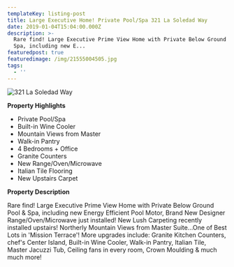 ```yaml
---
templateKey: listing-post
title: Large Executive Home! Private Pool/Spa 321 La Soledad Way
date: 2019-01-04T15:04:00.000Z
description: >-
  Rare find! Large Executive Prime View Home with Private Below Ground Pool &
  Spa, including new E...
featuredpost: true
featuredimage: /img/21555004505.jpg
tags:
  - ''
---
```

![321 La Soledad Way](/img/21555004505.jpg "321 La Soledad Way")

**Property Highlights**

* Private Pool/Spa
* Built-in Wine Cooler
* Mountain Views from Master
* Walk-in Pantry
* 4 Bedrooms + Office
* Granite Counters
* New Range/Oven/Microwave
* Italian Tile Flooring
* New Upstairs Carpet

**Property Description**

Rare find! Large Executive Prime View Home with Private Below Ground Pool & Spa, including new Energy Efficient Pool Motor, Brand New Designer Range/Oven/Microwave just installed! New Lush Carpeting recently installed upstairs! Northerly Mountain Views from Master Suite...One of Best Lots in 'Mission Terrace'!  More upgrades include: Granite Kitchen Counters, chef's Center Island, Built-in Wine Cooler, Walk-in Pantry, Italian Tile, Master Jacuzzi Tub, Ceiling fans in every room, Crown Moulding & much much more!

